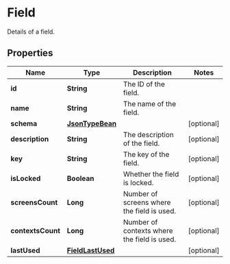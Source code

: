 

# Field

Details of a field.
## Properties

Name | Type | Description | Notes
------------ | ------------- | ------------- | -------------
**id** | **String** | The ID of the field. | 
**name** | **String** | The name of the field. | 
**schema** | [**JsonTypeBean**](JsonTypeBean.md) |  |  [optional]
**description** | **String** | The description of the field. |  [optional]
**key** | **String** | The key of the field. |  [optional]
**isLocked** | **Boolean** | Whether the field is locked. |  [optional]
**screensCount** | **Long** | Number of screens where the field is used. |  [optional]
**contextsCount** | **Long** | Number of contexts where the field is used. |  [optional]
**lastUsed** | [**FieldLastUsed**](FieldLastUsed.md) |  |  [optional]



